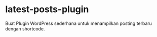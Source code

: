 # latest-posts-plugin
Buat Plugin WordPress sederhana untuk menampilkan posting terbaru dengan shortcode.
